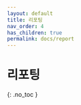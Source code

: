 ```yaml
---
layout: default
title: 리포팅
nav_order: 4
has_children: true
permalink: docs/report
---
```


# 리포팅
{: .no_toc }
